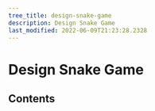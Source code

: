 ```yaml
---
tree_title: design-snake-game
description: Design Snake Game
last_modified: 2022-06-09T21:23:28.2328
---
```


# Design Snake Game

## Contents
